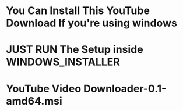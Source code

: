 # You Can Install This YouTube Download If you're using windows 
# JUST RUN The Setup inside WINDOWS_INSTALLER
# YouTube Video Downloader-0.1-amd64.msi 